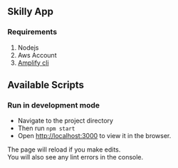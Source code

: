 ## Skilly App

### Requirements
1. Nodejs
2. Aws Account
3. [Amplify cli](https://aws-amplify.github.io/docs/)

## Available Scripts
### Run in development mode
 - Navigate to the project directory
 - Then run `npm start`
 - Open [http://localhost:3000](http://localhost:3000) to view it in the browser.

The page will reload if you make edits.<br>
You will also see any lint errors in the console.


